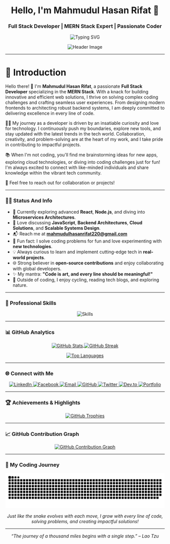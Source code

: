 <h1 align="center">Hello, I'm Mahmudul Hasan Rifat 👋</h1>
<h3 align="center">Full Stack Developer | MERN Stack Expert | Passionate Coder</h3>

<p align="center">
  <img src="https://readme-typing-svg.herokuapp.com?font=Roboto&color=%2336BCF7&size=24&center=true&vCenter=true&width=500&height=45&lines=Crafting+Innovative+Web+Solutions;Full+Stack+Developer+%7C+MERN+Stack;Lifelong+Learner+%26+Problem+Solver" alt="Typing SVG" />
</p>

<p align="center">
  <img src="https://i.ibb.co/BrhGvSG/1720521287271.jpg" alt="Header Image" width="100%" height="300px" />
</p>

---

### <h1>🌟 Introduction</h1>

Hello there! 👋 I'm **Mahmudul Hasan Rifat**, a passionate **Full Stack Developer** specializing in the **MERN Stack**. With a knack for building innovative and efficient web solutions, I thrive on solving complex coding challenges and crafting seamless user experiences. From designing modern frontends to architecting robust backend systems, I am deeply committed to delivering excellence in every line of code.

👨‍💻 My journey as a developer is driven by an insatiable curiosity and love for technology. I continuously push my boundaries, explore new tools, and stay updated with the latest trends in the tech world. Collaboration, creativity, and problem-solving are at the heart of my work, and I take pride in contributing to impactful projects.

📚 When I'm not coding, you'll find me brainstorming ideas for new apps, exploring cloud technologies, or diving into coding challenges just for fun! I'm always excited to connect with like-minded individuals and share knowledge within the vibrant tech community.

🚀 Feel free to reach out for collaboration or projects! 

---

### 🧑‍💻 Status And Info
- 🌱 Currently exploring advanced **React**, **Node.js**, and diving into **Microservices Architectures**.
- 💬 Love discussing **JavaScript**, **Backend Architectures**, **Cloud Solutions**, and **Scalable Systems Design**.
- 📬 Reach me at **mahmudulhasanrifat220@gmail.com**
- 🎯 Fun fact: I solve coding problems for fun and love experimenting with **new technologies**.
- 💡 Always curious to learn and implement cutting-edge tech in **real-world projects**.
- 🌐 Strong believer in **open-source contributions** and enjoy collaborating with global developers.
- ✨ My mantra: **"Code is art, and every line should be meaningful!"**
- 🚴 Outside of coding, I enjoy cycling, reading tech blogs, and exploring nature.

---

### 🚀 Professional Skills
<p align="center">
  <img src="https://skillicons.dev/icons?i=html,css,js,react,express,firebase,nodejs,mongodb,git,linux,figma,tailwind&perline=9" alt="Skills" />
</p>

---

### 📊 GitHub Analytics

<div align="center">
  <a href="https://github.com/rifat-mahmudul">
    <img align="center" src="https://github-readme-stats.vercel.app/api?username=rifat-mahmudul&show_icons=true&theme=transparent&hide_border=true&count_private=true" alt="GitHub Stats" width="400" />
  </a>
  <a href="https://github.com/rifat-mahmudul">
    <img align="center" src="https://github-readme-streak-stats.herokuapp.com/?user=rifat-mahmudul&theme=transparent&hide_border=true" alt="GitHub Streak" width="400" />
  </a>
</div>

<p align="center">
  <a href="https://github.com/rifat-mahmudul">
    <img src="https://github-readme-stats.vercel.app/api/top-langs/?username=rifat-mahmudul&langs_count=8&layout=compact&theme=transparent&hide_border=true" alt="Top Languages" width="400" />
  </a>
</p>

---

### 🌐 Connect with Me

<p align="center">
  <a href="https://linkedin.com/in/mahmudul-hasan-rifat-3a8420318" target="_blank">
    <img src="https://img.shields.io/badge/LinkedIn-%230077B5.svg?&style=for-the-badge&logo=linkedin&logoColor=white" alt="LinkedIn"/>
  </a>
  <a href="https://fb.com/mhrifat123" target="_blank">
    <img src="https://img.shields.io/badge/Facebook-%231877F2.svg?&style=for-the-badge&logo=facebook&logoColor=white" alt="Facebook"/>
  </a>
  <a href="mailto:mahmudulhasanrifat220@gmail.com">
    <img src="https://img.shields.io/badge/Email-D14836?style=for-the-badge&logo=gmail&logoColor=white" alt="Email"/>
  </a>
  <a href="https://github.com/rifat-mahmudul" target="_blank">
    <img src="https://img.shields.io/badge/GitHub-%23181717.svg?&style=for-the-badge&logo=github&logoColor=white" alt="GitHub"/>
  </a>
  <a href="https://x.com/rifat67661" target="_blank">
    <img src="https://img.shields.io/badge/Twitter-%231DA1F2.svg?&style=for-the-badge&logo=twitter&logoColor=white" alt="Twitter"/>
  </a>
  <a href="https://dev.to/mahmudul_hasanrifat_1c19" target="_blank">
    <img src="https://img.shields.io/badge/DEV.to-%230A0A0A.svg?&style=for-the-badge&logo=dev.to&logoColor=white" alt="Dev.to"/>
  </a>
  <a href="https://mahmudulhasanrifat.vercel.app" target="_blank">
    <img src="https://img.shields.io/badge/Portfolio-%23000000.svg?&style=for-the-badge&logo=web&logoColor=white" alt="Portfolio"/>
  </a>
</p>

---

### 🏆 Achievements & Highlights

<p align="center">
  <a href="https://github.com/ryo-ma/github-profile-trophy">
    <img src="https://github-profile-trophy.vercel.app/?username=rifat-mahmudul&theme=flat&no-frame=true&margin-w=15&column=6" alt="GitHub Trophies" />
  </a>
</p>

---

### 📈 GitHub Contribution Graph

<p align="center">
  <a href="https://github.com/ashutosh00710/github-readme-activity-graph">
    <img src="https://github-readme-activity-graph.vercel.app/graph?username=rifat-mahmudul&theme=react-dark&bg_color=20232a&hide_border=true&area=true" alt="GitHub Contribution Graph" />
  </a>
</p>

---

### 🐍 My Coding Journey

<p align="center">
  <a href="https://github.com/Platane/snk">
    <img src="https://raw.githubusercontent.com/Platane/snk/output/github-contribution-grid-snake.svg" alt="Contribution Snake Animation" />
  </a>
</p>

<p align="center">
  <em>
    Just like the snake evolves with each move, I grow with every line of code, solving problems, and creating impactful solutions!
  </em>
</p>

---

<p align="center">
  <em>“The journey of a thousand miles begins with a single step.” – Lao Tzu</em>
</p>
